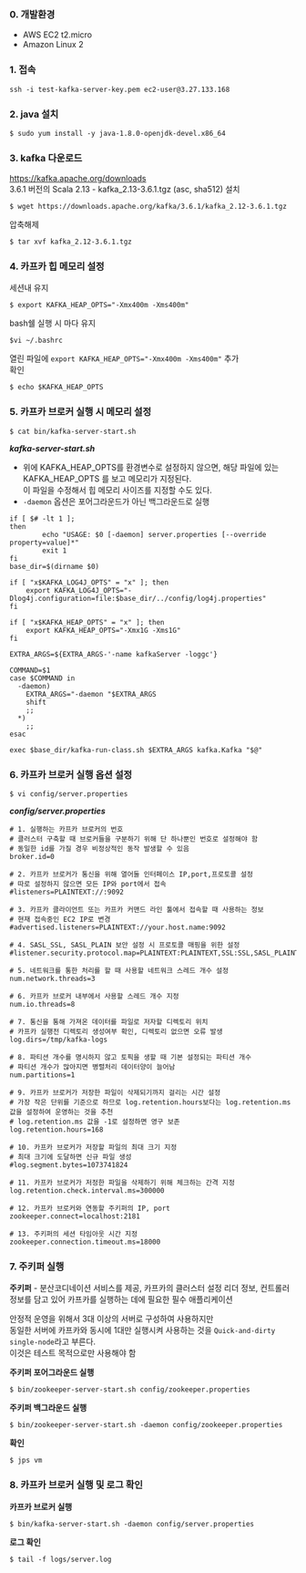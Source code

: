 ### 0. 개발환경
- AWS EC2 t2.micro  
- Amazon Linux 2

### 1. 접속
~~~shell
ssh -i test-kafka-server-key.pem ec2-user@3.27.133.168
~~~

### 2. java 설치
~~~shell
$ sudo yum install -y java-1.8.0-openjdk-devel.x86_64
~~~

### 3. kafka 다운로드
https://kafka.apache.org/downloads  
3.6.1 버전의 Scala 2.13  - kafka_2.13-3.6.1.tgz (asc, sha512) 설치  
~~~shell
$ wget https://downloads.apache.org/kafka/3.6.1/kafka_2.12-3.6.1.tgz
~~~
압축해제
~~~shell
$ tar xvf kafka_2.12-3.6.1.tgz
~~~

### 4. 카프카 힙 메모리 설정
세션내 유지
~~~shell
$ export KAFKA_HEAP_OPTS="-Xmx400m -Xms400m"
~~~
bash쉘 실행 시 마다 유지
~~~shell
$vi ~/.bashrc
~~~
열린 파일에 `export KAFKA_HEAP_OPTS="-Xmx400m -Xms400m"` 추가  
확인  
~~~shell
$ echo $KAFKA_HEAP_OPTS
~~~

### 5. 카프카 브로커 실행 시 메모리 설정
~~~shell
$ cat bin/kafka-server-start.sh
~~~
***kafka-server-start.sh***
- 위에 KAFKA_HEAP_OPTS를 환경변수로 설정하지 않으면, 해당 파일에 있는 KAFKA_HEAP_OPTS 를 보고 메모리가 지정된다.  
이 파일을 수정해서 힙 메모리 사이즈를 지정할 수도 있다.  
- `-daemon` 옵션은 포어그라운드가 아닌 백그라운드로 실행  
~~~shell
if [ $# -lt 1 ];
then
        echo "USAGE: $0 [-daemon] server.properties [--override property=value]*"
        exit 1
fi
base_dir=$(dirname $0)

if [ "x$KAFKA_LOG4J_OPTS" = "x" ]; then
    export KAFKA_LOG4J_OPTS="-Dlog4j.configuration=file:$base_dir/../config/log4j.properties"
fi

if [ "x$KAFKA_HEAP_OPTS" = "x" ]; then
    export KAFKA_HEAP_OPTS="-Xmx1G -Xms1G"
fi

EXTRA_ARGS=${EXTRA_ARGS-'-name kafkaServer -loggc'}

COMMAND=$1
case $COMMAND in
  -daemon)
    EXTRA_ARGS="-daemon "$EXTRA_ARGS
    shift
    ;;
  *)
    ;;
esac

exec $base_dir/kafka-run-class.sh $EXTRA_ARGS kafka.Kafka "$@"
~~~

### 6. 카프카 브로커 실행 옵션 설정
~~~shell
$ vi config/server.properties
~~~
***config/server.properties***
~~~shell
# 1. 실행하는 카프카 브로커의 번호
# 클러스터 구축할 때 브로커들을 구분하기 위해 단 하나뿐인 번호로 설정해야 함
# 동일한 id를 가질 경우 비정상적인 동작 발생할 수 있음
broker.id=0

# 2. 카프카 브로커가 통신을 위해 열어둘 인터페이스 IP,port,프로토콜 설정
# 따로 설정하지 않으면 모든 IP와 port에서 접속
#listeners=PLAINTEXT://:9092

# 3. 카프카 클라이언트 또는 카프카 커맨드 라인 툴에서 접속할 때 사용하는 정보
# 현재 접속중인 EC2 IP로 변경
#advertised.listeners=PLAINTEXT://your.host.name:9092

# 4. SASL_SSL, SASL_PLAIN 보안 설정 시 프로토콜 매핑을 위한 설정
#listener.security.protocol.map=PLAINTEXT:PLAINTEXT,SSL:SSL,SASL_PLAINTEXT:SASL_PLAINTEXT,SASL_SSL:SASL_SSL

# 5. 네트워크를 통한 처리를 할 때 사용할 네트워크 스레드 개수 설정
num.network.threads=3

# 6. 카프카 브로커 내부에서 사용할 스레드 개수 지정
num.io.threads=8

# 7. 통신을 통해 가져온 데이터를 파일로 저자할 디렉토리 위치
# 카프카 실행전 디렉토리 생성여부 확인, 디렉토리 없으면 오류 발생
log.dirs=/tmp/kafka-logs

# 8. 파티션 개수를 명시하지 않고 토픽을 생할 때 기본 설정되는 파티션 개수
# 파티션 개수가 많아지면 병렬처리 데이터양이 늘어남
num.partitions=1

# 9. 카프카 브로커가 저장한 파일이 삭제되기까지 걸리는 시간 설정
# 가장 작은 단위를 기준으로 하므로 log.retention.hours보다는 log.retention.ms 값을 설정하여 운영하는 것을 추천
# log.retention.ms 값을 -1로 설정하면 영구 보존
log.retention.hours=168

# 10. 카프카 브로커가 저장할 파일의 최대 크기 지정
# 최대 크기에 도달하면 신규 파일 생성
#log.segment.bytes=1073741824

# 11. 카프카 브로커가 저정한 파일을 삭제하기 위해 체크하는 간격 지정
log.retention.check.interval.ms=300000

# 12. 카프카 브로커와 연동할 주키퍼의 IP, port
zookeeper.connect=localhost:2181

# 13. 주키퍼의 세션 타임아웃 시간 지정
zookeeper.connection.timeout.ms=18000
~~~

### 7. 주키퍼 실행
**주키퍼** - 분산코디네이션 서비스를 제공, 카프카의 클러스터 설정 리더 정보, 컨트롤러 정보를 담고 있어 카프카를 실행하는 데에 필요한 필수 애플리케이션  

안정적 운영을 위해서 3대 이상의 서버로 구성하여 사용하지만  
동일한 서버에 카프카와 동시에 1대만 실행시켜 사용하는 것을 `Quick-and-dirty single-node`라고 부른다.  
이것은 테스트 목적으로만 사용해야 함  

**주키퍼 포어그라운드 실행**  
~~~shell
$ bin/zookeeper-server-start.sh config/zookeeper.properties
~~~
**주키퍼 백그라운드 실행**
~~~shell
$ bin/zookeeper-server-start.sh -daemon config/zookeeper.properties
~~~
**확인**
~~~shell
$ jps vm
~~~

### 8. 카프카 브로커 실행 및 로그 확인
**카프카 브로커 실행**  
~~~shell
$ bin/kafka-server-start.sh -daemon config/server.properties
~~~
**로그 확인**
~~~shell
$ tail -f logs/server.log
~~~

